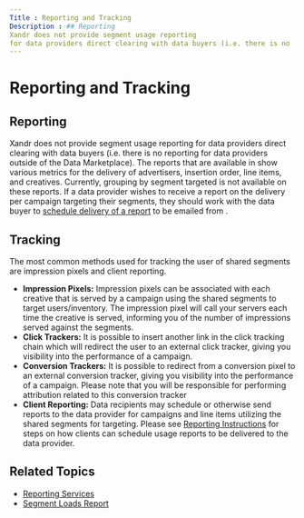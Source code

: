 ```yaml
---
Title : Reporting and Tracking
Description : ## Reporting
Xandr does not provide segment usage reporting
for data providers direct clearing with data buyers (i.e. there is no
---
```



# Reporting and Tracking





## Reporting

Xandr does not provide segment usage reporting
for data providers direct clearing with data buyers (i.e. there is no
reporting for data providers outside of the Data Marketplace). The
reports that are available in  show various
metrics for the delivery of advertisers, insertion order, line items,
and creatives. Currently, grouping by segment targeted is not available
on these reports. If a data provider wishes to receive a report on the
delivery per campaign targeting their segments, they should work with
the data buyer to <a
href="https://docs.xandr.com/bundle/data-providers/page/reporting-instructions.html"
class="xref" target="_blank">schedule delivery of a report</a> to be
emailed from .





## Tracking

The most common methods used for tracking the user of shared segments
are impression pixels and client reporting.

- **Impression Pixels:** Impression pixels can be associated with each
  creative that is served by a campaign using the shared segments to
  target users/inventory. The impression pixel will call your servers
  each time the creative is served, informing you of the number of
  impressions served against the segments. 
- **Click Trackers:** It is possible to insert another link in the click
  tracking chain which will redirect the user to an external click
  tracker, giving you visibility into the performance of a campaign. 
- **Conversion Trackers:** It is possible to redirect from a conversion
  pixel to an external conversion tracker, giving you visibility into
  the performance of a campaign. Please note that you will be
  responsible for performing attribution related to this conversion
  tracker
- **Client Reporting:** Data recipients may schedule or otherwise send
  reports to the data provider for campaigns and line items utilizing
  the shared segments for targeting. Please see <a
  href="https://docs.xandr.com/bundle/data-providers/page/reporting-instructions.html"
  class="xref" target="_blank">Reporting Instructions</a> for steps on
  how clients can schedule usage reports to be delivered to the data
  provider.





## Related Topics



- <a
  href="https://docs.xandr.com/bundle/xandr-api/page/reporting-services.html"
  class="xref" target="_blank">Reporting Services</a>
- <a
  href="https://docs.xandr.com/bundle/xandr-api/page/segment-loads-report.html"
  class="xref" target="_blank">Segment Loads Report</a>








